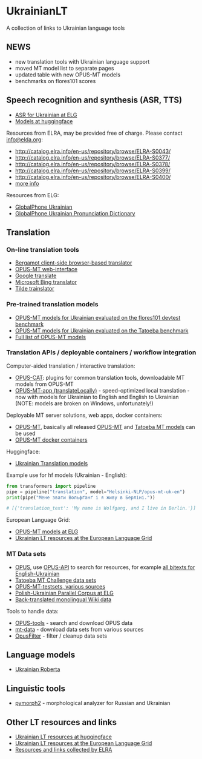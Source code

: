 # UkrainianLT

A collection of links to Ukrainian language tools


## NEWS

* new translation tools with Ukrainian language support
* moved MT model list to separate pages
* updated table with new OPUS-MT models
* benchmarks on flores101 scores


## Speech recognition and synthesis (ASR, TTS)

* [ASR for Ukrainian at ELG](https://live.european-language-grid.eu/catalogue/tool-service/18079)
* [Models at huggingface](https://huggingface.co/models?language=uk&pipeline_tag=automatic-speech-recognition&sort=downloads)

Resources from ELRA, may be provided free of charge. Please contact info@elda.org:

* http://catalog.elra.info/en-us/repository/browse/ELRA-S0043/
* http://catalog.elra.info/en-us/repository/browse/ELRA-S0377/
* http://catalog.elra.info/en-us/repository/browse/ELRA-S0378/
* http://catalog.elra.info/en-us/repository/browse/ELRA-S0399/
* http://catalog.elra.info/en-us/repository/browse/ELRA-S0400/
* [more info](https://cloud.elra.info/s/S7tCCkjyRpfLdF5?path=%2FSpeech%20resources)

Resources from ELG:

* [GlobalPhone Ukrainian](https://live.european-language-grid.eu/catalogue/corpus/1481)
* [GlobalPhone Ukrainian Pronunciation Dictionary](https://live.european-language-grid.eu/catalogue/lcr/2218)


## Translation

### On-line translation tools

* [Bergamot client-side browser-based translator](https://translatelocally.com/web/)
* [OPUS-MT web-interface](https://translate.ling.helsinki.fi/ui/ukrainian)
* [Google translate](https://translate.google.com/)
* [Microsoft Bing translator](https://www.bing.com/Translator)
* [Tilde trainslator](https://translate.tilde.com)

### Pre-trained translation models

* [OPUS-MT models for Ukrainian evaluated on the flores101 devtest benchmark](opus-mt-ukr-flores-devtest.md)
* [OPUS-MT models for Ukrainian evaluated on the Tatoeba benchmark](opus-mt-ukr-tatoeba.md)
* [Full list of OPUS-MT models](https://github.com/Helsinki-NLP/Tatoeba-Challenge/blob/master/results/tatoeba-results-all.md)



### Translation APIs / deployable containers / workflow integration

Computer-aided translation / interactive translation:

* [OPUS-CAT](https://helsinki-nlp.github.io/OPUS-CAT/): plugins for common translation tools, downloadable MT models from OPUS-MT
* [OPUS-MT-app (translateLocally)](https://github.com/Helsinki-NLP/OPUS-MT-app/) - speed-optimized local translation - now with models for Ukrainian to English and English to Ukrainian (NOTE: models are broken on Windows, unfortunately!)


Deployable MT server solutions, web apps, docker containers:

* [OPUS-MT](https://github.com/Helsinki-NLP/OPUS-MT), basically all released [OPUS-MT](https://opus.nlpl.eu/Opus-MT/) and [Tatoeba MT models](https://github.com/Helsinki-NLP/Tatoeba-Challenge/blob/master/results/tatoeba-models-all.md) can be used
* [OPUS-MT docker containers](https://hub.docker.com/repository/docker/helsinkinlp/tatoeba-mt)


Huggingface:

* [Ukrainian Translation models](https://huggingface.co/models?language=uk&pipeline_tag=translation&sort=downloads)

Example use for hf models (Ukrainian - English):

```python
from transformers import pipeline
pipe = pipeline("translation", model="Helsinki-NLP/opus-mt-uk-en")
print(pipe("Мене звати Вольфґанґ і я живу в Берліні."))

# [{'translation_text': 'My name is Wolfgang, and I live in Berlin.'}]
```


European Language Grid:

* [OPUS-MT models at ELG](opus-mt-ukr-elg.md)
* [Ukrainian LT resources at the European Language Grid](https://live.european-language-grid.eu/catalogue/search/Ukrainian)




### MT Data sets

* [OPUS](https://opus.nlpl.eu/), use [OPUS-API](https://opus.nlpl.eu/opusapi/) to search for resources, for example [all bitexts for English-Ukrainian](https://opus.nlpl.eu/opusapi/?source=en&target=uk&preprocessing=moses&version=latest)
* [Tatoeba MT Challenge data sets](https://github.com/Helsinki-NLP/Tatoeba-Challenge/)
* [OPUS-MT-testsets, various sources](https://github.com/Helsinki-NLP/OPUS-MT-testsets)
* [Polish-Ukrainian Parallel Corpus at ELG](https://live.european-language-grid.eu/catalogue/corpus/8618)
* [Back-translated monolingual Wiki data](https://github.com/Helsinki-NLP/Tatoeba-Challenge/blob/master/data/Backtranslations.md)


Tools to handle data:

* [OPUS-tools](https://pypi.org/project/opustools/) - search and download OPUS data
* [mt-data](https://github.com/thammegowda/mtdata) - download data sets from various sources
* [OpusFilter](https://github.com/Helsinki-NLP/OpusFilter) - filter / cleanup data sets



## Language models

* [Ukrainian Roberta](https://huggingface.co/youscan/ukr-roberta-base)



## Linguistic tools

* [pymorph2](https://github.com/kmike/pymorphy2) - morphological analyzer for Russian and Ukrainian


## Other LT resources and links

* [Ukrainian LT resources at huggingface](https://huggingface.co/models?language=uk)
* [Ukrainian LT resources at the European Language Grid](https://live.european-language-grid.eu/catalogue/search/Ukrainian)
* [Resources and links collected by ELRA](https://cloud.elra.info/s/S7tCCkjyRpfLdF5)
